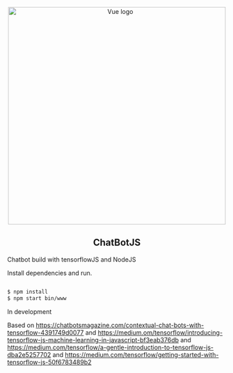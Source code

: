 <p align="center"><a href="#" target="_blank" rel="noopener noreferrer"><img width="500" src="https://js.tensorflow.org/images/TF_JS_twitter.png" alt="Vue logo"></a></p>

<p align="center">

</p>

<h2 align="center">ChatBotJS</h2>

Chatbot build with tensorflowJS and NodeJS

Install dependencies and run.

```sh

$ npm install
$ npm start bin/www

```

In development

Based on https://chatbotsmagazine.com/contextual-chat-bots-with-tensorflow-4391749d0077 and https://medium.om/tensorflow/introducing-tensorflow-js-machine-learning-in-javascript-bf3eab376db and https://medium.com/tensorflow/a-gentle-introduction-to-tensorflow-js-dba2e5257702 and https://medium.com/tensorflow/getting-started-with-tensorflow-js-50f6783489b2